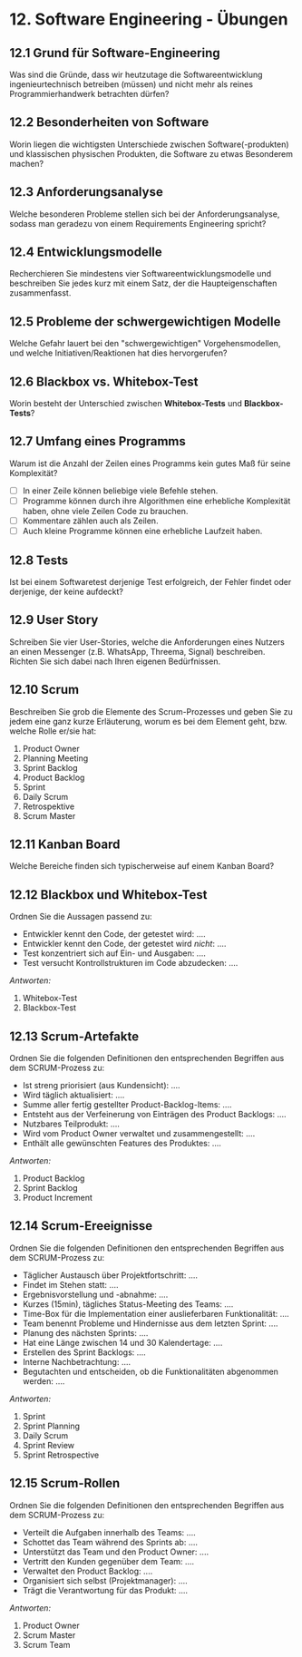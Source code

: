 # 12. Software Engineering - Übungen

## 12.1 Grund für Software-Engineering
Was sind die Gründe, dass wir heutzutage die Softwareentwicklung ingenieurtechnisch betreiben (müssen) und nicht mehr als reines Programmierhandwerk betrachten dürfen?


## 12.2 Besonderheiten von Software
Worin liegen die wichtigsten Unterschiede zwischen Software(-produkten) und klassischen physischen Produkten, die Software zu etwas Besonderem machen?


## 12.3 Anforderungsanalyse
Welche besonderen Probleme stellen sich bei der Anforderungsanalyse, sodass man geradezu von einem Requirements Engineering spricht?


## 12.4 Entwicklungsmodelle
Recherchieren Sie mindestens vier Softwareentwicklungsmodelle und beschreiben Sie jedes kurz mit einem Satz, der die Haupteigenschaften zusammenfasst.


## 12.5 Probleme der schwergewichtigen Modelle
Welche Gefahr lauert bei den "schwergewichtigen" Vorgehensmodellen, und welche Initiativen/Reaktionen hat dies hervorgerufen?


## 12.6 Blackbox vs. Whitebox-Test
Worin besteht der Unterschied zwischen __Whitebox-Tests__ und __Blackbox-Tests__?


## 12.7 Umfang eines Programms
Warum ist die Anzahl der Zeilen eines Programms kein gutes Maß für seine Komplexität?

  * [ ] In einer Zeile können beliebige viele Befehle stehen.
  * [ ] Programme können durch ihre Algorithmen eine erhebliche Komplexität haben, ohne viele Zeilen Code zu brauchen.
  * [ ] Kommentare zählen auch als Zeilen.
  * [ ] Auch kleine Programme können eine erhebliche Laufzeit haben.

## 12.8 Tests
Ist bei einem Softwaretest derjenige Test erfolgreich, der Fehler findet oder derjenige, der keine aufdeckt?


## 12.9 User Story
Schreiben Sie vier User-Stories, welche die Anforderungen eines Nutzers an einen Messenger (z.B. WhatsApp, Threema, Signal) beschreiben. Richten Sie sich dabei nach Ihren eigenen Bedürfnissen.


## 12.10 Scrum
Beschreiben Sie grob die Elemente des Scrum-Prozesses und geben Sie zu jedem eine ganz kurze Erläuterung, worum es bei dem Element geht, bzw. welche Rolle er/sie hat:

  1. Product Owner
  2. Planning Meeting
  3. Sprint Backlog
  4. Product Backlog
  5. Sprint
  6. Daily Scrum
  7. Retrospektive
  8. Scrum Master


## 12.11 Kanban Board
Welche Bereiche finden sich typischerweise auf einem Kanban Board?


## 12.12 Blackbox und Whitebox-Test
Ordnen Sie die Aussagen passend zu:

  * Entwickler kennt den Code, der getestet wird: ....
  * Entwickler kennt den Code, der getestet wird *nicht*: ....
  * Test konzentriert sich auf Ein- und Ausgaben: ....
  * Test versucht Kontrollstrukturen im Code abzudecken: ....

*Antworten:*

  1. Whitebox-Test
  2. Blackbox-Test


## 12.13 Scrum-Artefakte
Ordnen Sie die folgenden Definitionen den entsprechenden Begriffen aus dem SCRUM-Prozess zu:

  * Ist streng priorisiert (aus Kundensicht): ....
  * Wird täglich aktualisiert: ....
  * Summe aller fertig gestellter Product-Backlog-Items: ....
  * Entsteht aus der Verfeinerung von Einträgen des Product Backlogs: ....
  * Nutzbares Teilprodukt: ....
  * Wird vom Product Owner verwaltet und zusammengestellt: ....
  * Enthält alle gewünschten Features des Produktes: ....

*Antworten:*

  1. Product Backlog
  2. Sprint Backlog
  3. Product Increment


## 12.14 Scrum-Ereeignisse
Ordnen Sie die folgenden Definitionen den entsprechenden Begriffen aus dem SCRUM-Prozess zu:

  * Täglicher Austausch über Projektfortschritt: ....
  * Findet im Stehen statt: ....
  * Ergebnisvorstellung und -abnahme: ....
  * Kurzes (15min), tägliches Status-Meeting des Teams: ....
  * Time-Box für die Implementation einer auslieferbaren Funktionalität: ....
  * Team benennt Probleme und Hindernisse aus dem letzten Sprint: ....
  * Planung des nächsten Sprints: ....
  * Hat eine Länge zwischen 14 und 30 Kalendertage: ....
  * Erstellen des Sprint Backlogs: ....
  * Interne Nachbetrachtung: ....
  * Begutachten und entscheiden, ob die Funktionalitäten abgenommen werden: ....

*Antworten:*

  1. Sprint
  2. Sprint Planning
  3. Daily Scrum
  4. Sprint Review
  5. Sprint Retrospective


## 12.15 Scrum-Rollen
Ordnen Sie die folgenden Definitionen den entsprechenden Begriffen aus dem SCRUM-Prozess zu:

  * Verteilt die Aufgaben innerhalb des Teams: ....
  * Schottet das Team während des Sprints ab: ....
  * Unterstützt das Team und den Product Owner: ....
  * Vertritt den Kunden gegenüber dem Team: ....
  * Verwaltet den Product Backlog: ....
  * Organisiert sich selbst (Projektmanager): ....
  * Trägt die Verantwortung für das Produkt: ....

*Antworten:*

  1. Product Owner
  2. Scrum Master
  3. Scrum Team


